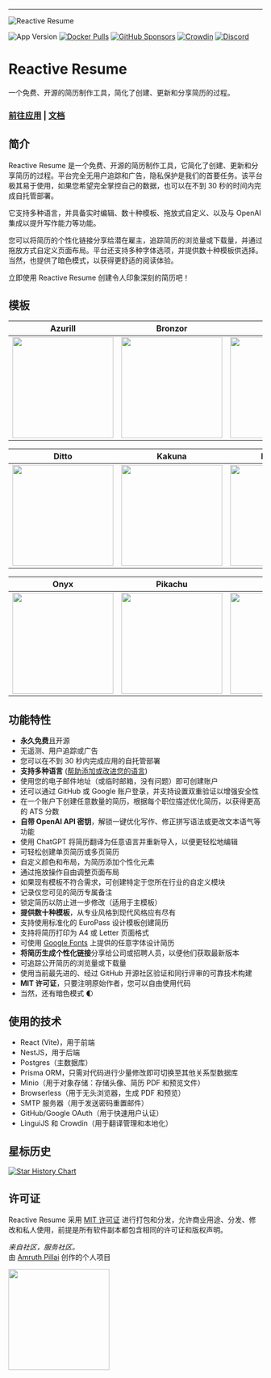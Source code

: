 ---
![Reactive Resume](https://i.imgur.com/FFc4nyZ.jpg)

![App Version](https://img.shields.io/github/package-json/version/AmruthPillai/Reactive-Resume?label=版本)
[![Docker Pulls](https://img.shields.io/docker/pulls/amruthpillai/reactive-resume)](https://hub.docker.com/repository/docker/amruthpillai/reactive-resume)
[![GitHub Sponsors](https://img.shields.io/github/sponsors/AmruthPillai)](https://github.com/sponsors/AmruthPillai)
[![Crowdin](https://badges.crowdin.net/reactive-resume/localized.svg)](https://crowdin.com/project/reactive-resume)
[![Discord](https://img.shields.io/discord/1173518977851473940?label=discord&link=https%3A%2F%2Fdiscord.gg%2FhzwkZbyvUW)](https://discord.gg/hzwkZbyvUW)

# Reactive Resume

一个免费、开源的简历制作工具，简化了创建、更新和分享简历的过程。

### [前往应用](https://rxresu.me/) | [文档](https://docs.rxresu.me/)

## 简介

Reactive Resume 是一个免费、开源的简历制作工具，它简化了创建、更新和分享简历的过程。平台完全无用户追踪和广告，隐私保护是我们的首要任务。该平台极其易于使用，如果您希望完全掌控自己的数据，也可以在不到 30 秒的时间内完成自托管部署。

它支持多种语言，并具备实时编辑、数十种模板、拖放式自定义、以及与 OpenAI 集成以提升写作能力等功能。

您可以将简历的个性化链接分享给潜在雇主，追踪简历的浏览量或下载量，并通过拖放方式自定义页面布局。平台还支持多种字体选项，并提供数十种模板供选择。当然，也提供了暗色模式，以获得更舒适的阅读体验。

立即使用 Reactive Resume 创建令人印象深刻的简历吧！

## 模板

| Azurill                                                      | Bronzor                                                     | Chikorita                                                   |
| ------------------------------------------------------------ | ----------------------------------------------------------- | ----------------------------------------------------------- |
| <img src="https://i.imgur.com/jKgo04C.jpeg" width="200px" /> | <img src="https://i.imgur.com/DFNQZP2.jpg" width="200px" /> | <img src="https://i.imgur.com/Dwv8Y7f.jpg" width="200px" /> |

| Ditto                                                       | Kakuna                                                      | Nosepass                                                    |
| ----------------------------------------------------------- | ----------------------------------------------------------- | ----------------------------------------------------------- |
| <img src="https://i.imgur.com/6c5lASL.jpg" width="200px" /> | <img src="https://i.imgur.com/268ML3t.jpg" width="200px" /> | <img src="https://i.imgur.com/npRLsPS.jpg" width="200px" /> |

| Onyx                                                        | Pikachu                                                     | Rhyhorn                                                     |
| ----------------------------------------------------------- | ----------------------------------------------------------- | ----------------------------------------------------------- |
| <img src="https://i.imgur.com/cxplXOW.jpg" width="200px" /> | <img src="https://i.imgur.com/Y9f7qsh.jpg" width="200px" /> | <img src="https://i.imgur.com/h4kQxy2.jpg" width="200px" /> |

## 功能特性

- **永久免费**且开源
- 无遥测、用户追踪或广告
- 您可以在不到 30 秒内完成应用的自托管部署
- **支持多种语言** ([帮助添加或改进您的语言](https://translate.rxresu.me/))
- 使用您的电子邮件地址（或临时邮箱，没有问题）即可创建账户
- 还可以通过 GitHub 或 Google 账户登录，并支持设置双重验证以增强安全性
- 在一个账户下创建任意数量的简历，根据每个职位描述优化简历，以获得更高的 ATS 分数
- **自带 OpenAI API 密钥**，解锁一键优化写作、修正拼写语法或更改文本语气等功能
- 使用 ChatGPT 将简历翻译为任意语言并重新导入，以便更轻松地编辑
- 可轻松创建单页简历或多页简历
- 自定义颜色和布局，为简历添加个性化元素
- 通过拖放操作自由调整页面布局
- 如果现有模板不符合需求，可创建特定于您所在行业的自定义模块
- 记录仅您可见的简历专属备注
- 锁定简历以防止进一步修改（适用于主模板）
- **提供数十种模板**，从专业风格到现代风格应有尽有
- 支持使用标准化的 EuroPass 设计模板创建简历
- 支持将简历打印为 A4 或 Letter 页面格式
- 可使用 [Google Fonts](https://fonts.google.com/) 上提供的任意字体设计简历
- **将简历生成个性化链接**分享给公司或招聘人员，以便他们获取最新版本
- 可追踪公开简历的浏览量或下载量
- 使用当前最先进的、经过 GitHub 开源社区验证和同行评审的可靠技术构建
- **MIT 许可证**，只要注明原始作者，您可以自由使用代码
- 当然，还有暗色模式 🌓

## 使用的技术

- React (Vite)，用于前端
- NestJS，用于后端
- Postgres（主数据库）
- Prisma ORM，只需对代码进行少量修改即可切换至其他关系型数据库
- Minio（用于对象存储：存储头像、简历 PDF 和预览文件）
- Browserless（用于无头浏览器，生成 PDF 和预览）
- SMTP 服务器（用于发送密码重置邮件）
- GitHub/Google OAuth（用于快速用户认证）
- LinguiJS 和 Crowdin（用于翻译管理和本地化）

## 星标历史

<a href="https://star-history.com/#AmruthPillai/Reactive-Resume&Date">
  <picture>
    <source media="(prefers-color-scheme: dark)" srcset="https://api.star-history.com/svg?repos=AmruthPillai/Reactive-Resume&type=Date&theme=dark" />
    <source media="(prefers-color-scheme: light)" srcset="https://api.star-history.com/svg?repos=AmruthPillai/Reactive-Resume&type=Date" />
    <img alt="Star History Chart" src="https://api.star-history.com/svg?repos=AmruthPillai/Reactive-Resume&type=Date" />
  </picture>
</a>

## 许可证

Reactive Resume 采用 [MIT 许可证](/LICENSE.md) 进行打包和分发，允许商业用途、分发、修改和私人使用，前提是所有软件副本都包含相同的许可证和版权声明。

_来自社区，服务社区。_  
由 [Amruth Pillai](https://www.amruthpillai.com/) 创作的个人项目

<p>
  <a href="https://www.digitalocean.com/?utm_medium=opensource&utm_source=Reactive-Resume">
    <img src="https://opensource.nyc3.cdn.digitaloceanspaces.com/attribution/assets/PoweredByDO/DO_Powered_by_Badge_blue.svg" width="200px">
  </a>
</p>